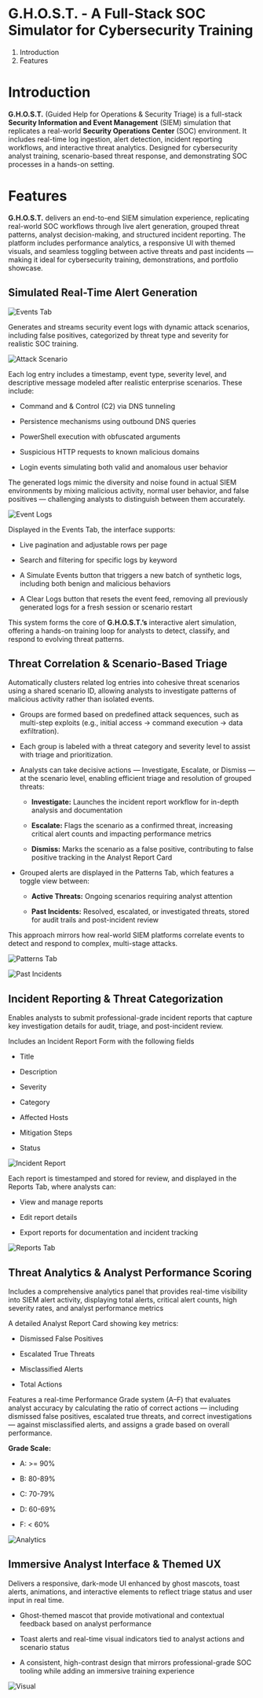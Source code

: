# G.H.O.S.T. - A Full-Stack SOC Simulator for Cybersecurity Training
1. Introduction
2. Features
   
# Introduction

**G.H.O.S.T.** (Guided Help for Operations & Security Triage) is a full-stack **Security Information and Event Management** (SIEM) simulation that replicates a real-world **Security Operations Center** (SOC) environment. It includes real-time log ingestion, alert detection, incident reporting workflows, and interactive threat analytics. Designed for cybersecurity analyst training, scenario-based threat response, and demonstrating SOC processes in a hands-on setting.

# Features 

**G.H.O.S.T.** delivers an end-to-end SIEM simulation experience, replicating real-world SOC workflows through live alert generation, grouped threat patterns, analyst decision-making, and structured incident reporting. The platform includes performance analytics, a responsive UI with themed visuals, and seamless toggling between active threats and past incidents — making it ideal for cybersecurity training, demonstrations, and portfolio showcase.

## **Simulated Real-Time Alert Generation**

![Events Tab](./assets/ghost-siem-demo-1.png)

Generates and streams security event logs with dynamic attack scenarios, including false positives, categorized by threat type and severity for realistic SOC training.

![Attack Scenario](./assets/ghost-siem-demo-9.png)


Each log entry includes a timestamp, event type, severity level, and descriptive message modeled after realistic enterprise scenarios. These include:

- Command and & Control (C2) via DNS tunneling

- Persistence mechanisms using outbound DNS queries

- PowerShell execution with obfuscated arguments

- Suspicious HTTP requests to known malicious domains

- Login events simulating both valid and anomalous user behavior

The generated logs mimic the diversity and noise found in actual SIEM environments by mixing malicious activity, normal user behavior, and false positives — challenging analysts to distinguish between them accurately.

![Event Logs](./assets/ghost-siem-demo-2.png)

Displayed in the Events Tab, the interface supports:

- Live pagination and adjustable rows per page

- Search and filtering for specific logs by keyword

- A Simulate Events button that triggers a new batch of synthetic logs, including both benign and malicious behaviors

- A Clear Logs button that resets the event feed, removing all previously generated logs for a fresh session or scenario restart

This system forms the core of **G.H.O.S.T.’s** interactive alert simulation, offering a hands-on training loop for analysts to detect, classify, and respond to evolving threat patterns.

## **Threat Correlation & Scenario-Based Triage**
Automatically clusters related log entries into cohesive threat scenarios using a shared scenario ID, allowing analysts to investigate patterns of malicious activity rather than isolated events.
- Groups are formed based on predefined attack sequences, such as multi-step exploits (e.g., initial access → command execution → data exfiltration).

- Each group is labeled with a threat category and severity level to assist with triage and prioritization.

- Analysts can take decisive actions — Investigate, Escalate, or Dismiss — at the scenario level, enabling efficient triage and resolution of grouped threats:
  - **Investigate:** Launches the incident report workflow for in-depth analysis and documentation

  - **Escalate:** Flags the scenario as a confirmed threat, increasing critical alert counts and impacting performance metrics

  - **Dismiss:** Marks the scenario as a false positive, contributing to false positive tracking in the Analyst Report Card

- Grouped alerts are displayed in the Patterns Tab, which features a toggle view between:
     - **Active Threats:** Ongoing scenarios requiring analyst attention
       
     - **Past Incidents:** Resolved, escalated, or investigated threats, stored for audit trails and post-incident review

This approach mirrors how real-world SIEM platforms correlate events to detect and respond to complex, multi-stage attacks.

![Patterns Tab](./assets/ghost-siem-demo-4.png)

![Past Incidents](./assets/ghost-siem-demo-7.png)


## **Incident Reporting & Threat Categorization**
Enables analysts to submit professional-grade incident reports that capture key investigation details for audit, triage, and post-incident review.

Includes an Incident Report Form with the following fields
  
   - Title
       
   - Description
       
   - Severity
       
   - Category
       
   - Affected Hosts
       
   - Mitigation Steps
       
   - Status
 
![Incident Report](./assets/ghost-siem-demo-5.png)

Each report is timestamped and stored for review, and displayed in the Reports Tab, where analysts can:
   
   - View and manage reports
        
   - Edit report details
        
   - Export reports for documentation and incident tracking

 ![Reports Tab](./assets/ghost-siem-demo-6.png)

## **Threat Analytics & Analyst Performance Scoring**
Includes a comprehensive analytics panel that provides real-time visibility into SIEM alert activity, displaying total alerts, critical alert counts, high severity rates, and analyst performance metrics
  
A detailed Analyst Report Card showing key metrics:
     
  - Dismissed False Positives
    
  - Escalated True Threats
    
  - Misclassified Alerts
    
  - Total Actions
          
Features a real-time Performance Grade system (A–F) that evaluates analyst accuracy by calculating the ratio of correct actions — including dismissed false positives, escalated true threats, and                correct investigations — against misclassified alerts, and assigns a grade based on overall performance.

   **Grade Scale:**
   - A: >= 90%
        
   - B: 80-89%
        
   - C: 70-79%
        
   - D: 60-69%
        
   - F: < 60%

![Analytics](./assets/ghost-siem-demo-3.png)

## **Immersive Analyst Interface & Themed UX**
Delivers a responsive, dark-mode UI enhanced by ghost mascots, toast alerts, animations, and interactive elements to reflect triage status and user input in real time.

- Ghost-themed mascot that provide motivational and contextual feedback based on analyst performance
  
- Toast alerts and real-time visual indicators tied to analyst actions and scenario status

- A consistent, high-contrast design that mirrors professional-grade SOC tooling while adding an immersive training experience

 ![Visual](./assets/ghost-siem-demo-10.png)


